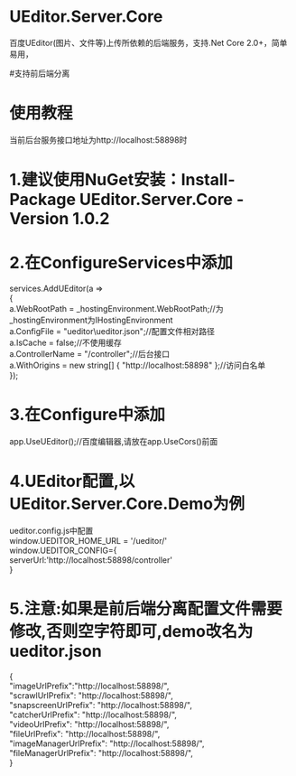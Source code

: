 # UEditor.Server.Core
百度UEditor(图片、文件等)上传所依赖的后端服务，支持.Net Core 2.0+，简单易用，

#支持前后端分离

# 使用教程
当前后台服务接口地址为http://localhost:58898时

# 1.建议使用NuGet安装：Install-Package UEditor.Server.Core -Version 1.0.2

# 2.在ConfigureServices中添加
services.AddUEditor(a =>  
{  
    a.WebRootPath = _hostingEnvironment.WebRootPath;//为_hostingEnvironment为IHostingEnvironment  
    a.ConfigFile = "ueditor\\ueditor.json";//配置文件相对路径  
    a.IsCache = false;//不使用缓存  
    a.ControllerName = "/controller";//后台接口  
    a.WithOrigins = new string[] { "http://localhost:58898" };//访问白名单  
});  

# 3.在Configure中添加  
app.UseUEditor();//百度编辑器,请放在app.UseCors()前面  
 
 
# 4.UEditor配置,以UEditor.Server.Core.Demo为例  
ueditor.config.js中配置  
window.UEDITOR_HOME_URL = '/ueditor/'  
window.UEDITOR_CONFIG={  
    serverUrl:'http://localhost:58898/controller'  
}  

# 5.注意:如果是前后端分离配置文件需要修改,否则空字符即可,demo改名为ueditor.json  

{  
    "imageUrlPrefix":"http://localhost:58898/",  
    "scrawlUrlPrefix": "http://localhost:58898/",   
    "snapscreenUrlPrefix": "http://localhost:58898/",  
    "catcherUrlPrefix": "http://localhost:58898/",  
    "videoUrlPrefix": "http://localhost:58898/",  
    "fileUrlPrefix": "http://localhost:58898/",  
    "imageManagerUrlPrefix": "http://localhost:58898/",  
    "fileManagerUrlPrefix": "http://localhost:58898/",  
}  
